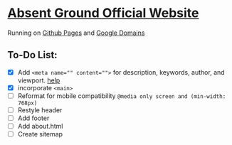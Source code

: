 # [Absent Ground Official Website](https://www.absentground.com)
Running on [Github Pages](https://pages.github.com) and [Google Domains](https://domains.google.com)
## To-Do List:
- [x] Add `<meta name="" content="">` for description, keywords, author, and viewport. [help](https://www.w3schools.com/tags/tag_meta.asp)
- [x] incorporate `<main>`
- [ ] Reformat for mobile compatibility `@media only screen and (min-width: 768px)`
- [ ] Restyle header
- [ ] Add footer
- [ ] Add about.html
- [ ] Create sitemap
